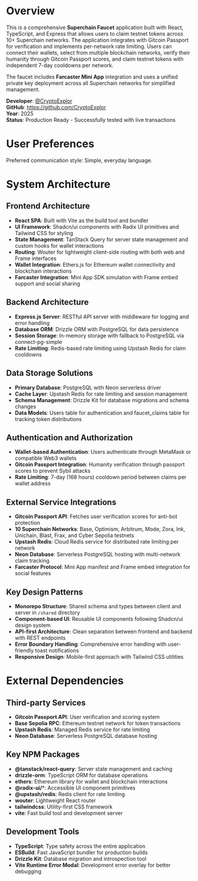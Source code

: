 # Overview

This is a comprehensive **Superchain Faucet** application built with React, TypeScript, and Express that allows users to claim testnet tokens across 10+ Superchain networks. The application integrates with Gitcoin Passport for verification and implements per-network rate limiting. Users can connect their wallets, select from multiple blockchain networks, verify their humanity through Gitcoin Passport scores, and claim testnet tokens with independent 7-day cooldowns per network.

The faucet includes **Farcaster Mini App** integration and uses a unified private key deployment across all Superchain networks for simplified management.

**Developer**: [@CryptoExplor](https://github.com/CryptoExplor)  
**GitHub**: https://github.com/CryptoExplor  
**Year**: 2025  
**Status**: Production Ready - Successfully tested with live transactions

# User Preferences

Preferred communication style: Simple, everyday language.

# System Architecture

## Frontend Architecture
- **React SPA**: Built with Vite as the build tool and bundler
- **UI Framework**: Shadcn/ui components with Radix UI primitives and Tailwind CSS for styling
- **State Management**: TanStack Query for server state management and custom hooks for wallet interactions
- **Routing**: Wouter for lightweight client-side routing with both web and Frame interfaces
- **Wallet Integration**: Ethers.js for Ethereum wallet connectivity and blockchain interactions
- **Farcaster Integration**: Mini App SDK simulation with Frame embed support and social sharing

## Backend Architecture
- **Express.js Server**: RESTful API server with middleware for logging and error handling
- **Database ORM**: Drizzle ORM with PostgreSQL for data persistence
- **Session Storage**: In-memory storage with fallback to PostgreSQL via connect-pg-simple
- **Rate Limiting**: Redis-based rate limiting using Upstash Redis for claim cooldowns

## Data Storage Solutions
- **Primary Database**: PostgreSQL with Neon serverless driver
- **Cache Layer**: Upstash Redis for rate limiting and session management
- **Schema Management**: Drizzle Kit for database migrations and schema changes
- **Data Models**: Users table for authentication and faucet_claims table for tracking token distributions

## Authentication and Authorization
- **Wallet-based Authentication**: Users authenticate through MetaMask or compatible Web3 wallets
- **Gitcoin Passport Integration**: Humanity verification through passport scores to prevent Sybil attacks
- **Rate Limiting**: 7-day (168 hours) cooldown period between claims per wallet address

## External Service Integrations
- **Gitcoin Passport API**: Fetches user verification scores for anti-bot protection
- **10 Superchain Networks**: Base, Optimism, Arbitrum, Mode, Zora, Ink, Unichain, Blast, Frax, and Cyber Sepolia testnets
- **Upstash Redis**: Cloud Redis service for distributed rate limiting per network
- **Neon Database**: Serverless PostgreSQL hosting with multi-network claim tracking
- **Farcaster Protocol**: Mini App manifest and Frame embed integration for social features

## Key Design Patterns
- **Monorepo Structure**: Shared schema and types between client and server in `/shared` directory
- **Component-based UI**: Reusable UI components following Shadcn/ui design system
- **API-first Architecture**: Clean separation between frontend and backend with REST endpoints
- **Error Boundary Handling**: Comprehensive error handling with user-friendly toast notifications
- **Responsive Design**: Mobile-first approach with Tailwind CSS utilities

# External Dependencies

## Third-party Services
- **Gitcoin Passport API**: User verification and scoring system
- **Base Sepolia RPC**: Ethereum testnet network for token transactions
- **Upstash Redis**: Managed Redis service for rate limiting
- **Neon Database**: Serverless PostgreSQL database hosting

## Key NPM Packages
- **@tanstack/react-query**: Server state management and caching
- **drizzle-orm**: TypeScript ORM for database operations
- **ethers**: Ethereum library for wallet and blockchain interactions
- **@radix-ui/***: Accessible UI component primitives
- **@upstash/redis**: Redis client for rate limiting
- **wouter**: Lightweight React router
- **tailwindcss**: Utility-first CSS framework
- **vite**: Fast build tool and development server

## Development Tools
- **TypeScript**: Type safety across the entire application
- **ESBuild**: Fast JavaScript bundler for production builds
- **Drizzle Kit**: Database migration and introspection tool
- **Vite Runtime Error Modal**: Development error overlay for better debugging